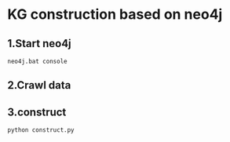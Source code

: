 ﻿# KG construction based on neo4j
## 1.Start neo4j
```
neo4j.bat console
```
## 2.Crawl data
## 3.construct
```
python construct.py
```




